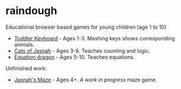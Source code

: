 # raindough
Educational browser based games for young children (age 1 to 10)

 - [Toddler Keyboard](https://countable.github.io/toddler-keyboard/) - Ages 1-3. Mashing keys shows corresponding animals.
 - [Cats of Jasnah](https://countable.github.io/cats-of-jasnah/) - Ages 3-8. Teaches counting and logic.
 - [Equation dragon](https://countable.github.io/equation-dragon/) - Ages 5-10. Teaches equations.

Unfinished work:
 - [Jasnah's Maze](https://countable.github.io/jasnahs-maze/) - Ages 4+. *A work in progress* maze game.


   
